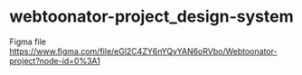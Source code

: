 # webtoonator-project_design-system

Figma file
https://www.figma.com/file/eGl2C4ZY6nYQyYAN6oRVbo/Webtoonator-project?node-id=0%3A1
